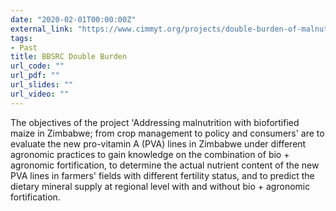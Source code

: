 ```yaml
---
date: "2020-02-01T00:00:00Z"
external_link: "https://www.cimmyt.org/projects/double-burden-of-malnutrition-in-zimbabwe/"
tags:
- Past
title: BBSRC Double Burden
url_code: ""
url_pdf: ""
url_slides: ""
url_video: ""
---
```


The objectives of the project 'Addressing malnutrition with biofortified maize in Zimbabwe; from crop management to policy and consumers' are to evaluate the new pro-vitamin A (PVA) lines in Zimbabwe under different agronomic practices to gain knowledge on the combination of bio + agronomic fortification, to determine the actual nutrient content of the new PVA lines in farmers' fields with different fertility status, and to predict the dietary mineral supply at regional level with and without bio + agronomic fortification.